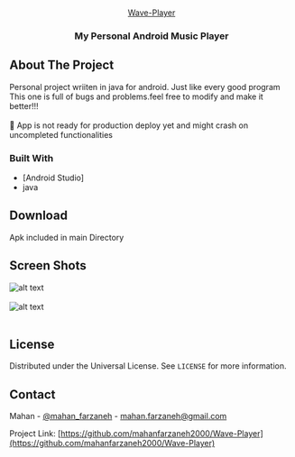 <!-- PROJECT LOGO -->
<br />
<p align="center">
  <a href="https://github.com/mahanfarzaneh2000/Wave-Player">Wave-Player</a>

  <h3 align="center">My Personal Android Music Player</h3>
</p>


<!-- ABOUT THE PROJECT -->
## About The Project

Personal project wriiten in java for android.
Just like every good program This one is full of bugs and problems.feel free to modify and make it better!!!</br></br>
&#x1F534; App is not ready for production deploy yet and might crash on uncompleted functionalities

### Built With
* [Android Studio]
* java

## Download
Apk included in main Directory

## Screen Shots
![alt text](https://github.com/mahanfarzaneh2000/Wave-Player/blob/master/image1.jpg?raw=true)
</br></br>
![alt text](https://github.com/mahanfarzaneh2000/Wave-Player/blob/master/image2.jpg?raw=true)
</br></br>

<!-- LICENSE -->
## License

Distributed under the Universal License. See `LICENSE` for more information.

<!-- CONTACT -->
## Contact

Mahan - [@mahan_farzaneh](https://twitter.com/mahan_farzaneh) - mahan.farzaneh@gmail.com

Project Link: [https://github.com/mahanfarzaneh2000/Wave-Player](https://github.com/mahanfarzaneh2000/Wave-Player)
